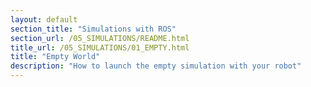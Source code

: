 ```yaml
---
layout: default
section_title: "Simulations with ROS"
section_url: /05_SIMULATIONS/README.html
title_url: /05_SIMULATIONS/01_EMPTY.html
title: "Empty World"
description: "How to launch the empty simulation with your robot"
---
```


